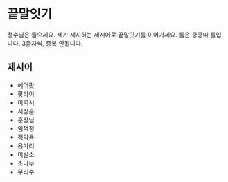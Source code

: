 # 끝말잇기
정수님은 들으세요. 제가 제시하는 제시어로 끝말잇기를 이어가세요. 룰은 쿵쿵따 룰입니다. 3글자씩, 중복 안됩니다.

## 제시어
- 에어팟
- 팟타이
- 이력서
- 서장훈
- 훈장님
- 임꺽정
- 정약용
- 용가리
- 이발소
- 소나무
- 무리수

